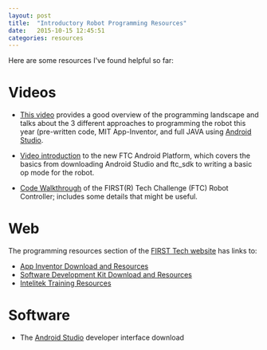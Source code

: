 ```yaml
---
layout: post
title:  "Introductory Robot Programming Resources"
date:   2015-10-15 12:45:51
categories: resources
---
```

Here are some resources I've found helpful so far:

# Videos

- [This video](https://www.youtube.com/watch?v=Jgv5nVbtuls) provides a good overview of the programming landscape
and talks about the 3 different approaches to programming the robot this year (pre-written code, MIT App-Inventor, and full JAVA using [Android Studio](http://developer.android.com/training/index.html).

- [Video introduction](https://youtu.be/UtKbbi31PWc) to the new FTC Android Platform, which covers the basics from downloading Android Studio and ftc_sdk to writing a basic op mode for the robot.

- [Code Walkthrough](https://youtu.be/a-aXZ9bLNQA) of the FIRST(R) Tech Challenge (FTC) Robot Controller; includes some details that might be useful.

# Web

The programming resources section of the [FIRST Tech website](http://www.usfirst.org/roboticsprograms/ftc/team-resources) has links to:

- [App Inventor Download and Resources](http://frc-events.usfirst.org/2015/ftcimages)
- [Software Development Kit Download and Resources](https://github.com/ftctechnh/ftc_app)
- [Intelitek Training Resources](http://first.intelitek.com)

# Software

- The [Android Studio](https://developer.android.com/sdk/index.html) developer interface download
